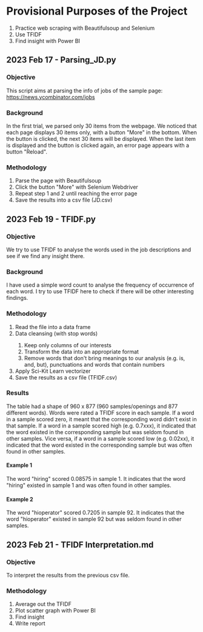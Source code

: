 # Provisional Purposes of the Project
<ol>
  <li>Practice web scraping with Beautifulsoup and Selenium</li>
  <li>Use TFIDF</li>
  <li>Find insight with Power BI</li>
</ol>

## 2023 Feb 17 - Parsing_JD.py
### Objective
This script aims at parsing the info of jobs of the sample page: https://news.ycombinator.com/jobs

### Background
In the first trial, we parsed only 30 items from the webpage. We noticed that each page displays 30 items only, with a button "More" in the bottom.
When the button is clicked, the next 30 items will be displayed. 
When the last item is displayed and the button is clicked again, an error page appears with a button "Reload".

### Methodology
<ol>
  <li>Parse the page with Beautifulsoup</li>
  <li>Click the button "More" with Selenium Webdriver</li>
  <li>Repeat step 1 and 2 until reaching the error page</li>
  <li>Save the results into a csv file (JD.csv)</li>
</ol>

## 2023 Feb 19 - TFIDF.py
### Objective
We try to use TFIDF to analyse the words used in the job descriptions and see if we find any insight there.

### Background
I have used a simple word count to analyse the frequency of occurrence of each word. I try to use TFIDF here to check if there will be other interesting findings.

### Methodology
<ol>
  <li>Read the file into a data frame</li>
  <li>Data cleansing (with stop words)</li>
  <ol>
    <li>Keep only columns of our interests</li>
    <li>Transform the data into an appropriate format</li>
    <li>Remove words that don't bring meanings to our analysis (e.g. is, and, but), punctuations and words that contain numbers</li>
  </ol>
  <li>Apply Sci-Kit Learn vectorizer</li>
  <li>Save the results as a csv file (TFIDF.csv)</li>
</ol>

### Results
The table had a shape of 960 x 877 (960 samples/openings and 877 different words). Words were rated a TFIDF score in each sample. If a word in a sample scored zero, it meant that the corresponding word didn't exist in that sample. If a word in a sample scored high (e.g. 0.7xxx), it indicated that the word existed in the corresponding sample but was seldom found in other samples. Vice versa, if a word in a sample scored low (e.g. 0.02xx), it indicated that the word existed in the corresponding sample but was often found in other samples.

#### Example 1
The word "hiring" scored 0.08575 in sample 1. It indicates that the word "hiring" existed in sample 1 and was often found in other samples.

#### Example 2
The word "hioperator" scored 0.7205 in sample 92. It indicates that the word "hioperator" existed in sample 92 but was seldom found in other samples.

## 2023 Feb 21 - TFIDF Interpretation.md
### Objective
To interpret the results from the previous csv file.

### Methodology
1. Average out the TFIDF
2. Plot scatter graph with Power BI
3. Find insight
4. Write report
